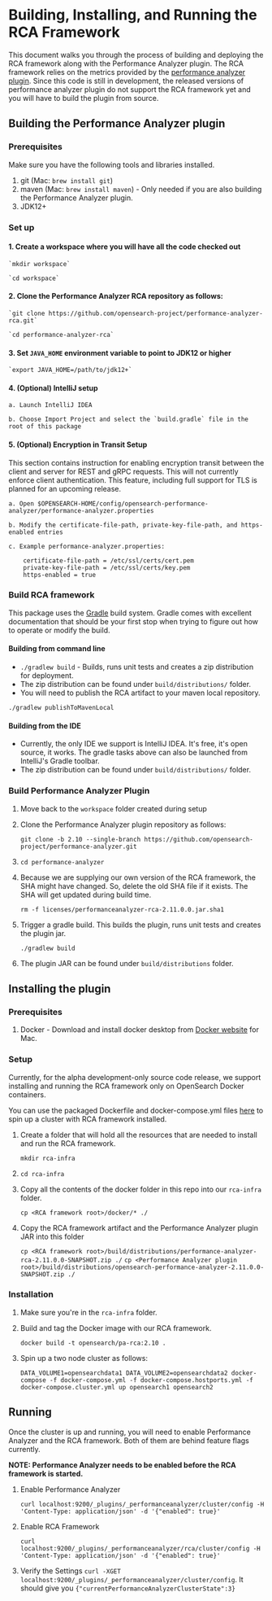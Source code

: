 # Building, Installing, and Running the RCA Framework

This document walks you through the process of building and deploying the RCA framework along with the Performance Analyzer plugin. The RCA framework relies on the metrics provided by the [performance analyzer plugin](https://github.com/opensearch-project/performance-analyzer). Since this code is still in development, the released versions of performance analyzer plugin do not support the RCA framework yet and you will have to build the plugin from source.

    
 ## Building the Performance Analyzer plugin
 
 ### Prerequisites
 Make sure you have the following tools and libraries installed.
 1. git (Mac: `brew install git`)
 2. maven (Mac: `brew install maven`) - Only needed if you are also building the Performance Analyzer plugin.
 3. JDK12+
 
 ### Set up
 #### 1. Create a workspace where you will have all the code checked out
    
    `mkdir workspace`
    
    `cd workspace`
    
 #### 2. Clone the Performance Analyzer RCA repository as follows:
 
    `git clone https://github.com/opensearch-project/performance-analyzer-rca.git`
    
    `cd performance-analyzer-rca`
    
 #### 3. Set `JAVA_HOME` environment variable to point to JDK12 or higher
 
    `export JAVA_HOME=/path/to/jdk12+`
 
 #### 4. (Optional) IntelliJ setup
 
    a. Launch IntelliJ IDEA
    
    b. Choose Import Project and select the `build.gradle` file in the root of this package
    
 #### 5. (Optional) Encryption in Transit Setup
 This section contains instruction for enabling encryption transit between the client and server for REST and gRPC requests.
 This will not currently enforce client  authentication. This feature, including full support for TLS is
 planned for an upcoming release.
 
    a. Open $OPENSEARCH-HOME/config/opensearch-performance-analyzer/performance-analyzer.properties
    
    b. Modify the certificate-file-path, private-key-file-path, and https-enabled entries
    
    c. Example performance-analyzer.properties:
        
        certificate-file-path = /etc/ssl/certs/cert.pem
        private-key-file-path = /etc/ssl/certs/key.pem
        https-enabled = true
 
### Build RCA framework
This package uses the [Gradle](https://docs.gradle.org/current/userguide/userguide.html) build system. Gradle comes with excellent documentation that should be your first stop when trying to figure out how to operate or modify the build.
#### Building from command line
   * `./gradlew build` - Builds, runs unit tests and creates a zip distribution for deployment.
   * The zip distribution can be found under `build/distributions/` folder.
   * You will need to publish the RCA artifact to your maven local repository.
 
   `./gradlew publishToMavenLocal`
        
#### Building from the IDE
   * Currently, the only IDE we support is IntelliJ IDEA. It's free, it's open source, it works. The gradle tasks above can also be launched from IntelliJ's Gradle toolbar.
   * The zip distribution can be found under `build/distributions/` folder.
 
### Build Performance Analyzer Plugin
1. Move back to the `workspace` folder created during setup

2. Clone the Performance Analyzer plugin repository as follows:
 
    `git clone -b 2.10 --single-branch https://github.com/opensearch-project/performance-analyzer.git`
   
3. `cd performance-analyzer`
    
4. Because we are supplying our own version of the RCA framework, the SHA might have changed. So, delete the old SHA file if it exists. The SHA will get updated during build time.

    `rm -f licenses/performanceanalyzer-rca-2.11.0.0.jar.sha1`

5. Trigger a gradle build. This builds the plugin, runs unit tests and creates the plugin jar.
 
     `./gradlew build`
    
6. The plugin JAR can be found under `build/distributions` folder.
 
## Installing the plugin
 
### Prerequisites

1. Docker - Download and install docker desktop from [Docker website](https://docs.docker.com/docker-for-mac/install/) for Mac.
 
### Setup

Currently, for the alpha development-only source code release, we support installing and running the RCA framework only on OpenSearch Docker containers.
  
You can use the packaged Dockerfile and docker-compose.yml files [here](./docker) to spin up a cluster with RCA framework installed.
  
1. Create a folder that will hold all the resources that are needed to install and run the RCA framework.
    
   `mkdir rca-infra`

2. `cd rca-infra`

3. Copy all the contents of the docker folder in this repo into our `rca-infra` folder.
    
   `cp <RCA framework root>/docker/* ./`

4. Copy the RCA framework artifact and the Performance Analyzer plugin JAR into this folder

   `cp <RCA framework root>/build/distributions/performance-analyzer-rca-2.11.0.0-SNAPSHOT.zip ./`
   `cp <Performance Analyzer plugin root>/build/distributions/opensearch-performance-analyzer-2.11.0.0-SNAPSHOT.zip ./`
 
 ### Installation
 
 1. Make sure you're in the `rca-infra` folder.
 
 2. Build and tag the Docker image with our RCA framework.

    `docker build -t opensearch/pa-rca:2.10 .`

 3. Spin up a two node cluster as follows:
 
    `DATA_VOLUME1=opensearchdata1 DATA_VOLUME2=opensearchdata2 docker-compose -f docker-compose.yml -f docker-compose.hostports.yml -f docker-compose.cluster.yml up opensearch1 opensearch2`
 
 ## Running
 
Once the cluster is up and running, you will need to enable Performance Analyzer and the RCA framework. Both of them are behind feature flags currently.
 
 **NOTE: Performance Analyzer needs to be enabled before the RCA framework is started.**
  
 1. Enable Performance Analyzer
 
    `curl localhost:9200/_plugins/_performanceanalyzer/cluster/config -H 'Content-Type: application/json' -d '{"enabled": true}' `
 
 2. Enable RCA Framework
 
    `curl localhost:9200/_plugins/_performanceanalyzer/rca/cluster/config -H 'Content-Type: application/json' -d '{"enabled": true}' `
    
 3. Verify the Settings
    `curl -XGET localhost:9200/_plugins/_performanceanalyzer/cluster/config`. 
    It should give you `{"currentPerformanceAnalyzerClusterState":3}`
